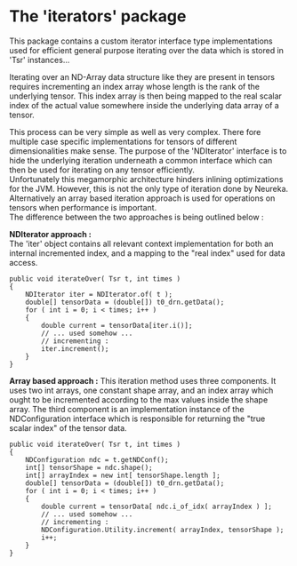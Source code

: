 # The 'iterators' package #

This package contains a custom 
iterator interface type implementations used
for efficient general purpose iterating
over the data which is stored in 'Tsr'
instances...

Iterating over an ND-Array data structure
like they are present in tensors
requires incrementing an index array
whose length is the rank of the underlying tensor.
This index array is then being mapped 
to the real scalar index of the actual 
value somewhere inside the underlying data
array of a tensor. <br>

This process can be very simple as well as
very complex. There fore multiple case
specific implementations for tensors of
different dimensionalities make sense.
The purpose of the 'NDIterator' interface 
is to hide the underlying iteration underneath a
common interface which can then be used 
for iterating on any tensor efficiently.
<br>
Unfortunately this megamorphic
architecture hinders inlining optimizations
for the JVM. 
However, this is not the only type of iteration done by Neureka.
Alternatively an array based iteration approach is used 
for operations on tensors when performance
is important.<br>
The difference between the two approaches is being outlined below :

**NDIterator approach :** <br>
The 'iter' object contains all relevant
context implementation for both an internal incremented index, 
and a mapping to the "real index" used for data access.
```
public void iterateOver( Tsr t, int times ) 
{
    NDIterator iter = NDIterator.of( t );
    double[] tensorData = (double[]) t0_drn.getData();
    for ( int i = 0; i < times; i++ ) 
    {
        double current = tensorData[iter.i()];
        // ... used somehow ...
        // incrementing : 
        iter.increment();
    }
}
```

**Array based approach :**
This iteration method uses three components.
It uses two int arrays, one constant shape array,
and an index array which ought to be incremented according
to the max values inside the shape array.
The third component is an implementation instance of
the NDConfiguration interface which is responsible for
returning the "true scalar index" of the tensor data.
```
public void iterateOver( Tsr t, int times ) 
{
    NDConfiguration ndc = t.getNDConf();
    int[] tensorShape = ndc.shape();
    int[] arrayIndex = new int[ tensorShape.length ];
    double[] tensorData = (double[]) t0_drn.getData();
    for ( int i = 0; i < times; i++ ) 
    { 
        double current = tensorData[ ndc.i_of_idx( arrayIndex ) ];
        // ... used somehow ...
        // incrementing :
        NDConfiguration.Utility.increment( arrayIndex, tensorShape );
        i++;
    }
}
```